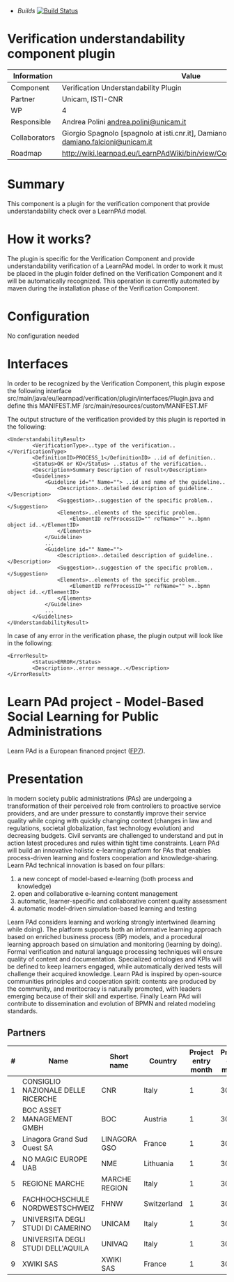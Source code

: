 * *Builds* [![Build Status](https://travis-ci.org/FMT-ISTI-CNR-UNICAM/BEBoP.svg?branch=master)](https://travis-ci.org/FMT-ISTI-CNR-UNICAM/BEBoP)

Verification understandability component plugin
====================

Information   | Value
------------- | --------
Component     | Verification Understandability Plugin
Partner       | Unicam, ISTI-CNR
WP            | 4
Responsible   | Andrea Polini <andrea.polini@unicam.it>
Collaborators | Giorgio Spagnolo [spagnolo at isti.cnr.it],  Damiano Falcioni <damiano.falcioni@unicam.it> 
Roadmap       | http://wiki.learnpad.eu/LearnPAdWiki/bin/view/Component/Model+Verification

# Summary
This component is a plugin for the verification component that provide understandability check over a LearnPAd model.

# How it works?
The plugin is specific for the Verification Component and provide understandability verification of a LearnPAd model. In order to work it must be placed in the plugin folder defined on the Verification Component and it will be automatically recognized.
This operation is currently automated by maven during the installation phase of the Verification Component.

# Configuration
No configuration needed

# Interfaces
In order to be recognized by the Verification Component, this plugin expose the following interface src/main/java/eu/learnpad/verification/plugin/interfaces/Plugin.java 
and define this MANIFEST.MF /src/main/resources/custom/MANIFEST.MF

The output structure of the verification provided by this plugin is reported in the following:


	<UnderstandabilityResult>			
   			<VerificationType>..type of the verification..</VerificationType>
   			<DefinitionID>PROCESS_1</DefinitionID> ..id of definition..
			<Status>OK or KO</Status> ..status of the verification..
			<Description>Summary Description of result</Description>
			<Guidelines>
				<Guideline id="" Name=""> ..id and name of the guideline..
					<Description>..detailed description of guideline..</Description>
					<Suggestion>..suggestion of the specific problem..</Suggestion>
					<Elements>..elements of the specific problem..
						<ElementID refProcessID="" refName="" >..bpmn object id..</ElementID>
					</Elements>
				</Guideline>
				...
				<Guideline id="" Name="">
					<Description>..detailed description of guideline..</Description>
					<Suggestion>..suggestion of the specific problem..</Suggestion>
					<Elements>..elements of the specific problem..
						<ElementID refProcessID="" refName="" >..bpmn object id..</ElementID>
					</Elements>
				</Guideline>	
				...		
			</Guidelines>
	</UnderstandabilityResult>

In case of any error in the verification phase, the plugin output will look like in the following:

	<ErrorResult>
			<Status>ERROR</Status>
			<Description>..error message..</Description>
	</ErrorResult>

Learn PAd project - Model-Based Social Learning for Public Administrations
==========================================================================

Learn PAd is a European financed project ([FP7](http://cordis.europa.eu/fp7/)).

# Presentation
In modern society public administrations (PAs) are undergoing a transformation
of their perceived role from controllers to proactive service providers, and are
under pressure to constantly improve their service quality while coping with
quickly changing context (changes in law and regulations, societal
globalization, fast technology evolution) and decreasing budgets. Civil servants
are challenged to understand and put in action latest procedures and rules
within tight time constraints. Learn PAd will build an innovative holistic
e-learning platform for PAs that enables process-driven learning and fosters
cooperation and knowledge-sharing. Learn PAd technical innovation is based on
four pillars:

1. a new concept of model-based e-learning (both process and knowledge)
2. open and collaborative e-learning content management
3. automatic, learner-specific and collaborative content quality assessment
4. automatic model-driven simulation-based learning and testing

Learn PAd considers learning and working strongly intertwined (learning while
doing).  The platform supports both an informative learning approach based on
enriched business process (BP) models, and a procedural learning approach based
on simulation and monitoring (learning by doing). Formal verification and
natural language processing techniques will ensure quality of content and
documentation. Specialized ontologies and KPIs will be defined to keep learners
engaged, while automatically derived tests will challenge their acquired
knowledge. Learn PAd is inspired by open-source communities principles and
cooperation spirit: contents are produced by the community, and meritocracy is
naturally promoted, with leaders emerging because of their skill and expertise.
Finally Learn PAd will contribute to dissemination and evolution of BPMN and
related modeling standards.

## Partners

|  #  | Name                               | Short name    | Country     | Project entry month | Project exit month |
| --- | ---------------------------------- | ------------- | ----------- | ------------------- | ------------------ |
|  1  | CONSIGLIO NAZIONALE DELLE RICERCHE | CNR           | Italy       | 1                   | 30                 |
|  2  | BOC ASSET MANAGEMENT GMBH          | BOC           | Austria     | 1                   | 30                 |
|  3  | Linagora Grand Sud Ouest SA        | LINAGORA GSO  | France      | 1                   | 30                 |
|  4  | NO MAGIC EUROPE UAB                | NME           | Lithuania   | 1                   | 30                 |
|  5  | REGIONE MARCHE                     | MARCHE REGION | Italy       | 1                   | 30                 |
|  6  | FACHHOCHSCHULE NORDWESTSCHWEIZ     | FHNW          | Switzerland | 1                   | 30                 |
|  7  | UNIVERSITA DEGLI STUDI DI CAMERINO | UNICAM        | Italy       | 1                   | 30                 |
|  8  | UNIVERSITA DEGLI STUDI DELL'AQUILA | UNIVAQ        | Italy       | 1                   | 30                 |
|  9  | XWIKI SAS                          | XWIKI SAS     | France      | 1                   | 30                 |


